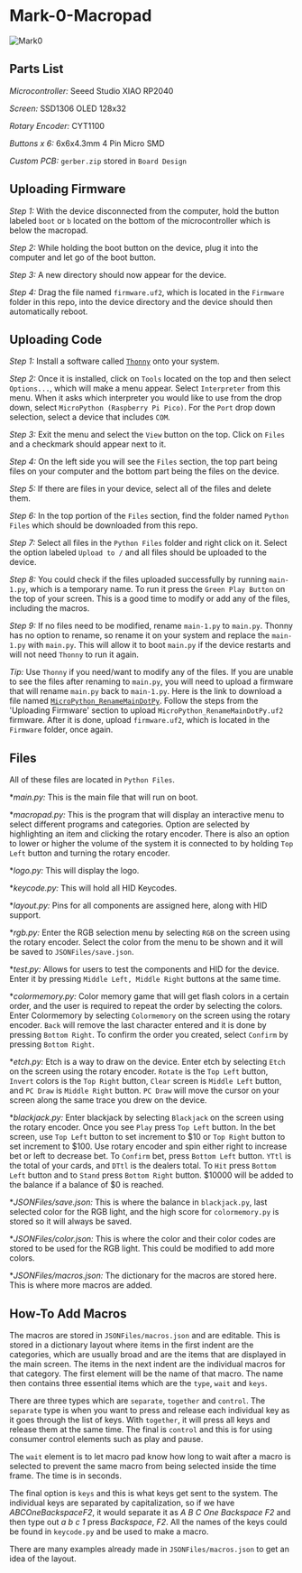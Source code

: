 # Mark-0-Macropad

![Mark0](Images/mark0.gif)

## Parts List

_Microcontroller:_ Seeed Studio XIAO RP2040

_Screen:_ SSD1306 OLED 128x32

_Rotary Encoder:_ CYT1100

_Buttons x 6:_ 6x6x4.3mm 4 Pin Micro SMD

_Custom PCB:_ `gerber.zip` stored in `Board Design`

## Uploading Firmware

_Step 1:_ With the device disconnected from the computer, hold the button labeled `boot` or `b` located on the bottom of the microcontroller which is below the macropad.

_Step 2:_ While holding the boot button on the device, plug it into the computer and let go of the boot button.

_Step 3:_ A new directory should now appear for the device.

_Step 4:_ Drag the file named `firmware.uf2`, which is located in the `Firmware` folder in this repo, into the device directory and the device should then automatically reboot.

## Uploading Code

_Step 1:_ Install a software called [`Thonny`](https://thonny.org) onto your system.

_Step 2:_ Once it is installed, click on `Tools` located on the top and then select `Options...`, which will make a menu appear. Select `Interpreter` from this menu. When it asks which interpreter you would like to use from the drop down, select `MicroPython (Raspberry Pi Pico)`. For the `Port` drop down selection, select a device that includes `COM`.

_Step 3:_ Exit the menu and select the `View` button on the top. Click on `Files` and a checkmark should appear next to it.

_Step 4:_ On the left side you will see the `Files` section, the top part being files on your computer and the bottom part being the files on the device.

_Step 5:_ If there are files in your device, select all of the files and delete them.

_Step 6:_ In the top portion of the `Files` section, find the folder named `Python Files` which should be downloaded from this repo.

_Step 7:_ Select all files in the `Python Files` folder and right click on it. Select the option labeled `Upload to /` and all files should be uploaded to the device.

_Step 8:_ You could check if the files uploaded successfully by running `main-1.py`, which is a temporary name. To run it press the `Green Play Button` on the top of your screen. This is a good time to modify or add any of the files, including the macros.

_Step 9:_ If no files need to be modified, rename `main-1.py` to `main.py`. Thonny has no option to rename, so rename it on your system and replace the `main-1.py` with `main.py`. This will allow it to boot `main.py` if the device restarts and will not need `Thonny` to run it again.

_Tip:_ Use `Thonny` if you need/want to modify any of the files. If you are unable to see the files after renaming to `main.py`, you will need to upload a firmware that will rename `main.py` back to `main-1.py`. Here is the link to download a file named [`MicroPython_RenameMainDotPy`](https://forums.raspberrypi.com/download/file.php?id=45227&sid=cec97039a4f7ce336c4e816c979cb3d3). Follow the steps from the 'Uploading Firmware' section to upload `MicroPython_RenameMainDotPy.uf2` firmware. After it is done, upload `firmware.uf2`, which is located in the `Firmware` folder, once again.

## Files

All of these files are located in `Python Files`.

\*_main.py:_ This is the main file that will run on boot.

\*_macropad.py:_ This is the program that will display an interactive menu to select different programs and categories. Option are selected by highlighting an item and clicking the rotary encoder. There is also an option to lower or higher the volume of the system it is connected to by holding `Top Left` button and turning the rotary encoder.

\*_logo.py:_ This will display the logo.

\*_keycode.py:_ This will hold all HID Keycodes.

\*_layout.py:_ Pins for all components are assigned here, along with HID support.

\*_rgb.py:_ Enter the RGB selection menu by selecting `RGB` on the screen using the rotary encoder. Select the color from the menu to be shown and it will be saved to `JSONFiles/save.json`.

\*_test.py:_ Allows for users to test the components and HID for the device. Enter it by pressing `Middle Left, Middle Right` buttons at the same time.

\*_colormemory.py:_ Color memory game that will get flash colors in a certain order, and the user is required to repeat the order by selecting the colors. Enter Colormemory by selecting `Colormemory` on the screen using the rotary encoder. `Back` will remove the last character entered and it is done by pressing `Bottom Right`. To confirm the order you created, select `Confirm` by pressing `Bottom Right`.

\*_etch.py:_ Etch is a way to draw on the device. Enter etch by selecting `Etch` on the screen using the rotary encoder. `Rotate` is the `Top Left` button, `Invert` colors is the `Top Right` button, `Clear` screen is `Middle Left` button, and `PC Draw` is `Middle Right` button. `PC Draw` will move the cursor on your screen along the same trace you drew on the device.

\*_blackjack.py:_ Enter blackjack by selecting `Blackjack` on the screen using the rotary encoder. Once you see `Play` press `Top Left` button. In the bet screen, use `Top Left` button to set increment to $10 or `Top Right` button to set increment to $100. Use rotary encoder and spin either right to increase bet or left to decrease bet. To `Confirm` bet, press `Bottom Left` button. `YTtl` is the total of your cards, and `DTtl` is the dealers total. To `Hit` press `Bottom Left` button and to `Stand` press `Bottom Right` button. $10000 will be added to the balance if a balance of $0 is reached.

\*_JSONFiles/save.json:_ This is where the balance in `blackjack.py`, last selected color for the RGB light, and the high score for `colormemory.py` is stored so it will always be saved.

\*_JSONFiles/color.json:_ This is where the color and their color codes are stored to be used for the RGB light. This could be modified to add more colors.

\*_JSONFiles/macros.json:_ The dictionary for the macros are stored here. This is where more macros are added.

## How-To Add Macros

The macros are stored in `JSONFiles/macros.json` and are editable. This is stored in a dictionary layout where items in the first indent are the categories, which are usually broad and are the items that are displayed in the main screen. The items in the next indent are the individual macros for that category. The first element will be the name of that macro. The name then contains three essential items which are the `type`, `wait` and `keys`.

There are three types which are `separate`, `together` and `control`. The `separate` type is when you want to press and release each individual key as it goes through the list of keys. With `together`, it will press all keys and release them at the same time. The final is `control` and this is for using consumer control elements such as play and pause.

The `wait` element is to let macro pad know how long to wait after a macro is selected to prevent the same macro from being selected inside the time frame. The time is in seconds.

The final option is `keys` and this is what keys get sent to the system. The individual keys are separated by capitalization, so if we have _ABCOneBackspaceF2_, it would separate it as _A B C One Backspace F2_ and then type out _a b c 1_ press _Backspace_, _F2_. All the names of the keys could be found in `keycode.py` and be used to make a macro.

There are many examples already made in `JSONFiles/macros.json` to get an idea of the layout.
